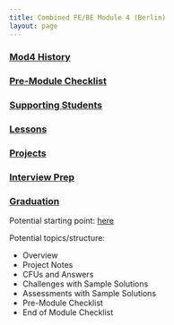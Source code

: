 ```yaml
---
title: Combined FE/BE Module 4 (Berlin)
layout: page
---
```


### [Mod4 History](https://docs.google.com/document/d/1pHshBwLIuNUW-2mpW9ZJlawE6GHUgXDrOlo8jRVW_Ok/edit)

### [Pre-Module Checklist](/module4-combined/pre_module)

### [Supporting Students](/module4-combined/supporting_students)

### [Lessons](/module4-combined/lessons)

### [Projects](/module4-combined/projects)

### [Interview Prep](/module4-combined/interview_prep)

### [Graduation](/module4-combined/graduation)


Potential starting point: [here](https://docs.google.com/document/d/1Yen38syVHqnu1_O3UZNJiDHS8Y-xfwTH0yEl1X5zaYk/edit)

Potential topics/structure:

* Overview
* Project Notes
* CFUs and Answers
* Challenges with Sample Solutions
* Assessments with Sample Solutions
* Pre-Module Checklist
* End of Module Checklist
